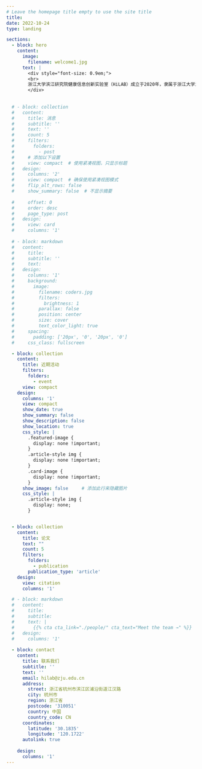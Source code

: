 ```yaml
---
# Leave the homepage title empty to use the site title
title:
date: 2022-10-24
type: landing

sections:
  - block: hero
    content:
      image:
        filename: welcome1.jpg
      text: |
        <div style="font-size: 0.9em;">
        <br>
        浙江大学滨江研究院健康信息创新实验室（HiLAB）成立于2020年，隶属于浙江大学滨江研究院国产信创中心，是一个医工信交叉的创新科研型实验室。实验室紧密围绕国家在健康医疗大数据治理、智慧公卫与智慧医疗等重大战略需求，致力于健康信息领域数据基础设施、数字化技术及数据应用的全生命周期研究。通过将人工智能、数据科学、隐私保护等信创前沿技术应用于生物医学领域，实验室开展
        </div>
       
  
  # - block: collection
  #   content:
  #     title: 消息
  #     subtitle: ''
  #     text: ''
  #     count: 5
  #     filters:
  #       folders:
  #         - post
  #     # 添加以下设置
  #     view: compact  # 使用紧凑视图，只显示标题
  #   design:
  #     columns: '2'
  #     view: compact  # 确保使用紧凑视图模式
  #     flip_alt_rows: false
  #     show_summary: false  # 不显示摘要
      
  #     offset: 0
  #     order: desc
  #     page_type: post
  #   design:
  #     view: card
  #     columns: '1'
  
  # - block: markdown
  #   content:
  #     title:
  #     subtitle: ''
  #     text:
  #   design:
  #     columns: '1'
  #     background:
  #       image: 
  #         filename: coders.jpg
  #         filters:
  #           brightness: 1
  #         parallax: false
  #         position: center
  #         size: cover
  #         text_color_light: true
  #     spacing:
  #       padding: ['20px', '0', '20px', '0']
  #     css_class: fullscreen

  - block: collection
    content:
      title: 近期活动
      filters:
        folders:
          - event
      view: compact
    design:
      columns: '1'
      view: compact
      show_date: true
      show_summary: false
      show_description: false
      show_location: true
      css_style: |
        .featured-image {
          display: none !important;
        }
        .article-style img {
          display: none !important;
        }
        .card-image {
          display: none !important;
        }
      show_image: false     # 添加此行来隐藏图片
      css_style: |
        .article-style img {
          display: none;
        }


  - block: collection
    content:
      title: 论文
      text: ""
      count: 5
      filters:
        folders:
          - publication
        publication_type: 'article'
    design:
      view: citation
      columns: '1'

  # - block: markdown
  #   content:
  #     title:
  #     subtitle:
  #     text: |
  #       {{% cta cta_link="./people/" cta_text="Meet the team →" %}}
  #   design:
  #     columns: '1'
  
  - block: contact
    content:
      title: 联系我们
      subtitle: ''
      text: ''
      email: hilab@zju.edu.cn
      address:
        street: 浙江省杭州市滨江区浦沿街道江汉路
        city: 杭州市
        region: 浙江省
        postcode: '310051'
        country: 中国
        country_code: CN
      coordinates:
        latitude: '30.1835'
        longitude: '120.1722'
      autolink: true
    
    design:
      columns: '1'
---
```

